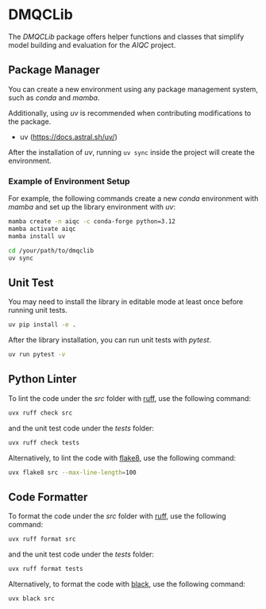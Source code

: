 # DMQCLib

The *DMQCLib* package offers helper functions and classes that simplify model building and evaluation for the *AIQC* project.

## Package Manager
You can create a new environment using any package management system, such as *conda* and *mamba*. 

Additionally, using *uv* is recommended when contributing modifications to the package.

 - uv (https://docs.astral.sh/uv/)

After the installation of *uv*, running `uv sync` inside the project will create the environment.

### Example of Environment Setup
For example, the following commands create a new *conda* environment with *mamba* and set up the library environment with *uv*:
```bash
mamba create -n aiqc -c conda-forge python=3.12
mamba activate aiqc
mamba install uv

cd /your/path/to/dmqclib
uv sync
```

## Unit Test
You may need to install the library in editable mode at least once before running unit tests.

```bash
uv pip install -e .
```

After the library installation, you can run unit tests with *pytest*.

```bash
uv run pytest -v
```

## Python Linter
To lint the code under the *src* folder with [ruff](https://astral.sh/ruff), use the following command:

```bash
uvx ruff check src
```

and the unit test code under the *tests* folder:

```bash
uvx ruff check tests
```

Alternatively, to lint the code with [flake8](https://flake8.pycqa.org), use the following command:

```bash
uvx flake8 src --max-line-length=100
```


## Code Formatter
To format the code under the *src* folder with [ruff](https://astral.sh/ruff), use the following command:

```bash
uvx ruff format src
```

and the unit test code under the *tests* folder:

```bash
uvx ruff format tests
```

Alternatively, to format the code with [black](https://pypi.org/project/black/), use the following command:

```bash
uvx black src
```

